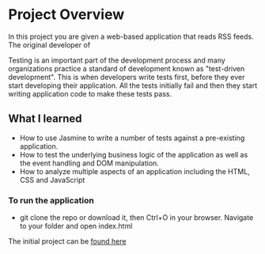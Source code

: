 # Project Overview

In this project you are given a web-based application that reads RSS feeds. The original developer of 

Testing is an important part of the development process and many organizations practice a standard of development known as "test-driven development". This is when developers write tests first, before they ever start developing their application. All the tests initially fail and then they start writing application code to make these tests pass.

## What I learned

* How to use Jasmine to write a number of tests against a pre-existing application. 
* How to test the underlying business logic of the application as well as the event handling and DOM manipulation.
* How to analyze multiple aspects of an application including the HTML, CSS and JavaScript

### To run the application

* git clone the repo or download it, then Ctrl+O in your browser. Navigate to your folder and open index.html

The initial project can be [found here](https://github.com/udacity/frontend-nanodegree-feedreader)


